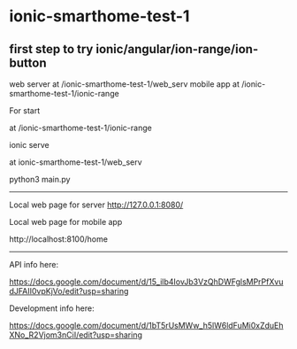 # ionic-smarthome-test-1
first step to try ionic/angular/ion-range/ion-button
------------------------------

web server at /ionic-smarthome-test-1/web_serv
mobile app at /ionic-smarthome-test-1/ionic-range

For start 

at /ionic-smarthome-test-1/ionic-range

ionic serve

at ionic-smarthome-test-1/web_serv

python3 main.py

------------------------------

Local web page for server 
http://127.0.0.1:8080/

Local web page for mobile app 

http://localhost:8100/home

------------------------------

API info here:

https://docs.google.com/document/d/15_ilb4IovJb3VzQhDWFglsMPrPfXvudJFAII0vpKjVo/edit?usp=sharing

Development info here:

https://docs.google.com/document/d/1bT5rUsMWw_h5lW6ldFuMi0xZduEhXNo_R2Vjom3nCiI/edit?usp=sharing

